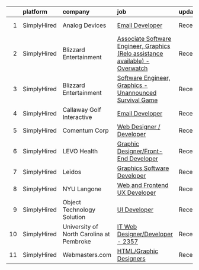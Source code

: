 

|    | platform    | company                                  | job                                                                                                                                                                                         | update_time   | location       |
|---:|:------------|:-----------------------------------------|:--------------------------------------------------------------------------------------------------------------------------------------------------------------------------------------------|:--------------|:---------------|
|  1 | SimplyHired | Analog Devices                           | [Email Developer](https://www.simplyhired.com/job/_V45MeICu0dPlkqNmTMqxIqDmpHUZ1p7r8k-DI_u8mitHM4GuUf5lA?q=graphic+developer)                                                               | Recently      | Wilmington, MA |
|  2 | SimplyHired | Blizzard Entertainment                   | [Associate Software Engineer, Graphics (Relo assistance available) - Overwatch](https://www.simplyhired.com/job/JwATJeNSdxmGexly0zyfP4dg5tLfk1izCoBk20ZQiSi490-cxSHmGQ?q=graphic+developer) | Recently      | Irvine, CA     |
|  3 | SimplyHired | Blizzard Entertainment                   | [Software Engineer, Graphics - Unannounced Survival Game](https://www.simplyhired.com/job/NUK4mbBCRI5wIENh-DNnNuS2SQlef6skaQhhcWJ6Ry3dJh5-F1ZZSA?q=graphic+developer)                       | Recently      | Irvine, CA     |
|  4 | SimplyHired | Callaway Golf Interactive                | [Email Developer](https://www.simplyhired.com/job/x2gLtSSvVpCT9A9z7wPu2qWd1mAx_KNSUzxcdTX-jLRmIPAoLXwwTA?q=graphic+developer)                                                               | Recently      | Austin, TX     |
|  5 | SimplyHired | Comentum Corp                            | [Web Designer / Developer](https://www.simplyhired.com/job/Q3AiuT6xbcgOiGnXd8Q2EOBPVtWvzXw2tRtn6wxXf2-grSE0omUHrA?q=graphic+developer)                                                      | Recently      | San Diego, CA  |
|  6 | SimplyHired | LEVO Health                              | [Graphic Designer/Front-End Developer](https://www.simplyhired.com/job/ODIYzB229VjXgJKjhd-31xImr1PUmrXRVQhgrT_sbWEJlqlM4F-EqA?q=graphic+developer)                                          | Recently      | Tampa, FL      |
|  7 | SimplyHired | Leidos                                   | [Graphics Software Developer](https://www.simplyhired.com/job/wFLjTNBifwWLjjTzsXFVqu05GiUCs0f0loK6uQss9TC7QrBQhIq3Mg?q=graphic+developer)                                                   | Recently      | Bethesda, MD   |
|  8 | SimplyHired | NYU Langone                              | [Web and Frontend UX Developer](https://www.simplyhired.com/job/y51hwcvTfjroBl9O3_ACqnColROBQgJ1fDYnXkWMPGa3VPEWNjqWFw?q=graphic+developer)                                                 | Recently      | New York, NY   |
|  9 | SimplyHired | Object Technology Solution               | [UI Developer](https://www.simplyhired.com/job/6P8IVIvvjumRPZQySlkyamH00E0aYHiSgI8T4vX76iufIX6T0JbWdQ?q=graphic+developer)                                                                  | Recently      | Remote         |
| 10 | SimplyHired | University of North Carolina at Pembroke | [IT Web Designer/Developer - 2357](https://www.simplyhired.com/job/9s9QoDupVb3F2q-hLWrq20HsPHkWh8xfZams2vHL-_rMru0ChPNYsQ?q=graphic+developer)                                              | Recently      | Pembroke, NC   |
| 11 | SimplyHired | Webmasters.com                           | [HTML/Graphic Designers](https://www.simplyhired.com/job/1S2ki1F2e97xk1bn0P3q05lu3BQ0Tpk7KwB7Zii_z8pQmxmAAOWD5g?q=graphic+developer)                                                        | Recently      | Tampa, FL      |